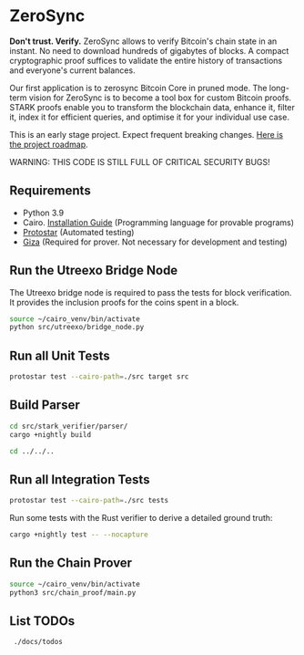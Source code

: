 # ZeroSync

**Don't trust. Verify.** ZeroSync allows to verify Bitcoin's chain state in an instant. No need to download hundreds of gigabytes of blocks. A compact cryptographic proof suffices to validate the entire history of transactions and everyone's current balances. 

Our first application is to zerosync Bitcoin Core in pruned mode. The long-term vision for ZeroSync is to become a tool box for custom Bitcoin proofs. STARK proofs enable you to transform the blockchain data, enhance it, filter it, index it for efficient queries, and optimise it for your individual use case.

This is an early stage project. Expect frequent breaking changes. [Here is the project roadmap](roadmap.md).

WARNING: THIS CODE IS STILL FULL OF CRITICAL SECURITY BUGS!

## Requirements
- Python 3.9
- Cairo. [Installation Guide](https://www.cairo-lang.org/docs/quickstart.html) (Programming language for provable programs)
- [Protostar](https://docs.swmansion.com/protostar/docs/tutorials/installation) (Automated testing)
- [Giza](https://github.com/maxgillett/giza) (Required for prover. Not necessary for development and testing)


## Run the Utreexo Bridge Node
The Utreexo bridge node is required to pass the tests for block verification. It provides the inclusion proofs for the coins spent in a block.

```sh
source ~/cairo_venv/bin/activate
python src/utreexo/bridge_node.py
```


## Run all Unit Tests
```sh
protostar test --cairo-path=./src target src
```

## Build Parser
```sh
cd src/stark_verifier/parser/
cargo +nightly build

cd ../../..
```

## Run all Integration Tests
```sh
protostar test --cairo-path=./src tests
```

Run some tests with the Rust verifier to derive a detailed ground truth:

```sh
cargo +nightly test -- --nocapture
```


## Run the Chain Prover
```sh
source ~/cairo_venv/bin/activate
python3 src/chain_proof/main.py
```


## List TODOs
```sh
 ./docs/todos
```


